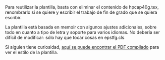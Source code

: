Para reutilizar la plantilla, basta con eliminar el contenido de hpcap40g.tex, renombrarlo si se quiere y escribir el trabajo de fin de grado que se quiera escribir.

La plantilla está basada en memoir con algunos ajustes adicionales, sobre todo en cuanto a tipo de letra y soporte para varios idiomas. No debería ser difícil de modificar: sólo hay que tocar cosas en epstfg.cls

Si alguien tiene curiosidad, [aquí se puede encontrar el PDF compilado](https://github.com/gjulianm/TFG/blob/master/hpcap40g.pdf) para ver el estilo de la plantilla.


